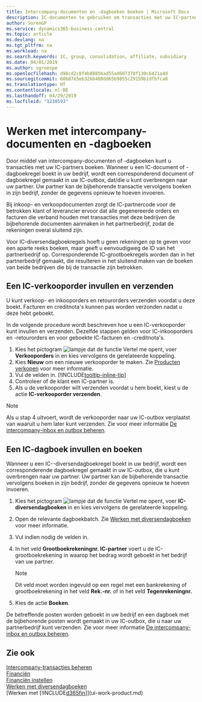 ```yaml
---
title: Intercompany-documenten en -dagboeken boeken | Microsoft Docs
description: IC-documenten te gebruiken om transacties met uw IC-partners te boeken.
author: SorenGP
ms.service: dynamics365-business-central
ms.topic: article
ms.devlang: na
ms.tgt_pltfrm: na
ms.workload: na
ms.search.keywords: IC, group, consolidation, affiliate, subsidiary
ms.date: 04/01/2019
ms.author: sgroespe
ms.openlocfilehash: d98cd2c8f4b88856ad55ad607370f130c6421a4d
ms.sourcegitcommit: 60b87e5eb32bb408dd65b9855c29159b1dfbfca8
ms.translationtype: HT
ms.contentlocale: nl-BE
ms.lasthandoff: 04/29/2019
ms.locfileid: "1238593"
---
```

# <a name="work-with-intercompany-documents-and-journals"></a>Werken met intercompany-documenten en -dagboeken
Door middel van intercompany-documenten of -dagboeken kunt u transacties met uw IC-partners boeken. Wanneer u een IC-document of -dagboekregel boekt in uw bedrijf, wordt een corresponderend document of dagboekregel gemaakt in uw IC-outbox, dat/die u kunt overbrengen naar uw partner. Uw partner kan de bijbehorende transactie vervolgens boeken in zijn bedrijf, zonder de gegevens opnieuw te hoeven invoeren.

Bij inkoop- en verkoopdocumenten zorgt de IC-partnercode voor de betrokken klant of leverancier ervoor dat alle gegenereerde orders en facturen die verband houden met transacties met deze bedrijven de bijbehorende documenten aanmaken in het partnerbedrijf, zodat de rekeningen overal sluitend zijn.

Voor IC-diversendagboekregels hoeft u geen rekeningen op te geven voor een aparte reeks boeken, maar geeft u eenvoudigweg de ID van het partnerbedrijf op. Corresponderende IC-grootboekregels worden dan in het partnerbedrijf gemaakt, die resulteren in het sluitend maken van de boeken van beide bedrijven die bij de transactie zijn betrokken.

## <a name="to-fill-in-and-send-an-intercompany-sales-order"></a>Een IC-verkooporder invullen en verzenden
U kunt verkoop- en inkooporders en retourorders verzenden voordat u deze boekt. Facturen en creditnota's kunnen pas worden verzonden nadat u deze hebt geboekt.

In de volgende procedure wordt beschreven hoe u een IC-verkooporder kunt invullen en verzenden. Dezelfde stappen gelden voor IC-inkooporders en -retourorders en voor geboekte IC-facturen en -creditnota's.  

1. Kies het pictogram ![lampje dat de functie Vertel me opent](media/ui-search/search_small.png "Vertel me wat u wilt doen"), voer **Verkooporders** in en kies vervolgens de gerelateerde koppeling.  
2. Kies **Nieuw** om een nieuwe verkooporder te maken. Zie [Producten verkopen](sales-how-sell-products.md) voor meer informatie.  
3. Vul de velden in. [!INCLUDE[tooltip-inline-tip](includes/tooltip-inline-tip_md.md)]
4. Controleer of de klant een IC-partner is.
5. Als u de verkooporder wilt verzenden voordat u hem boekt, kiest u de actie **IC-verkooporder verzenden**.

> [!NOTE]
> Als u stap 4 uitvoert, wordt de verkooporder naar uw IC-outbox verplaatst van waaruit u hem later kunt verzenden. Zie voor meer informatie [De intercompany-inbox en outbox beheren](intercompany-how-manage-intercompany-inbox.md).

## <a name="to-fill-in-and-post-an-intercompany-journal"></a>Een IC-dagboek invullen en boeken
Wanneer u een IC--diversendagboekregel boekt in uw bedrijf, wordt een corresponderende dagboekregel gemaakt in uw IC-outbox, die u kunt overbrengen naar uw partner. Uw partner kan de bijbehorende transactie vervolgens boeken in zijn bedrijf, zonder de gegevens opnieuw te hoeven invoeren.

1. Kies het pictogram ![lampje dat de functie Vertel me opent](media/ui-search/search_small.png "Vertel me wat u wilt doen"), voer **IC-diversendagboeken** in en kies vervolgens de gerelateerde koppeling.  
2. Open de relevante dagboekbatch. Zie [Werken met diversendagboeken](ui-work-general-journals.md) voor meer informatie.
3. Vul indien nodig de velden in.
4. In het veld **Grootboekrekeningnr. IC-partner** voert u de IC-grootboekrekening in waarop het bedrag wordt geboekt in het bedrijf van uw partner.

    > [!NOTE]
    > Dit veld moet worden ingevuld op een regel met een bankrekening of grootboekrekening in het veld **Rek.-nr.** of in het veld **Tegenrekeningnr.**  
5. Kies de actie **Boeken**.

De betreffende posten worden geboekt in uw bedrijf en een dagboek met de bijbehorende posten wordt gemaakt in uw IC-outbox, die u naar uw partnerbedrijf kunt verzenden. Zie voor meer informatie [De intercompany-inbox en outbox beheren](intercompany-how-manage-intercompany-inbox.md).

## <a name="see-also"></a>Zie ook
[Intercompany-transacties beheren](intercompany-manage.md)  
[Financiën](finance.md)  
[Financiën instellen](finance-setup-finance.md)  
[Werken met diversendagboeken](ui-work-general-journals.md)  
[Werken met [!INCLUDE[d365fin](includes/d365fin_md.md)]](ui-work-product.md)

